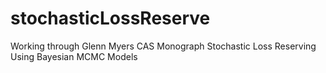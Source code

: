 # stochasticLossReserve

Working through Glenn Myers CAS Monograph
Stochastic Loss Reserving Using Bayesian MCMC Models
